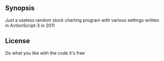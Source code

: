 ## Synopsis

Just a useless random stock charting program with various settings written in ActionScript-3 in 2011

## License

Do what you like with the code it's free
